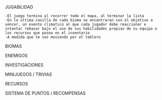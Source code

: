 JUGABILIDAD

    -El juego termina al recorrer todo el mapa, al terminar la lista
    -En la ultima casilla de cada bioma se encontraran con el objetivo a vencer, un evento climatico al que cada jugador debe reaccionar e intentar rebasar bajo el uso de sus habilidades propias de su equipo o los recursos que posea en el inventario
    -A medida que te vas moviendo por el tablero 


BIOMAS

    

ENEMIGOS



INVESTIGACIONES

MINIJUEGOS / TRIVIAS

RECURSOS

SISTEMA DE PUNTOS / RECOMPENSAS